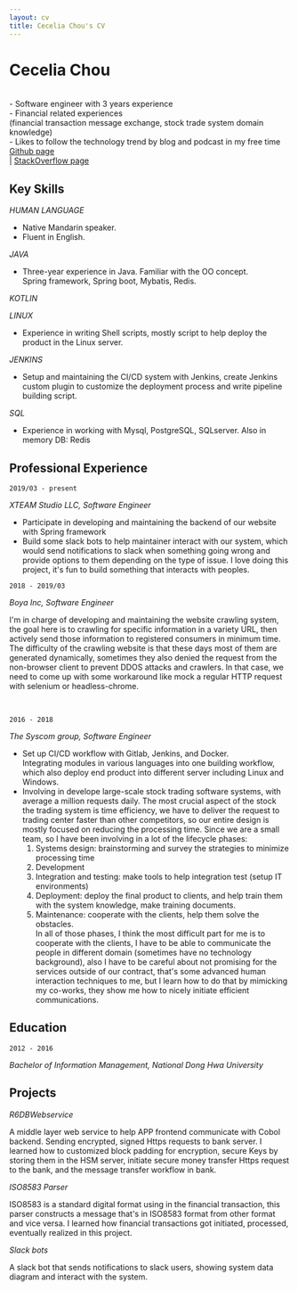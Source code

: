 ```yaml
---
layout: cv
title: Cecelia Chou's CV
---
```

# Cecelia Chou    
<br/>
- Software engineer with 3 years experience <br/>
- Financial related experiences
<br/>(financial transaction message exchange, stock trade system domain knowledge)<br/>
- Likes to follow the technology trend by blog and podcast in my free time<br/>
<div id="webaddress">
<a href="https://github.com/reiley2048">Github page</a> <br/>
	| <a href="https://stackoverflow.com/users/7041254/cece2048">StackOverflow page</a>
</div>

## Key Skills
_HUMAN LANGUAGE_
- Native Mandarin speaker.
- Fluent in English.

_JAVA_
- Three-year experience in Java. Familiar with the OO concept. <br/>
Spring framework, Spring boot, Mybatis, Redis.

_KOTLIN_

_LINUX_
- Experience in writing Shell scripts, mostly script to help deploy the product in the Linux server.

_JENKINS_
- Setup and maintaining the CI/CD system with Jenkins, create Jenkins custom plugin to customize the deployment process and write pipeline building script.

_SQL_
- Experience in working with Mysql, PostgreSQL, SQLserver. Also in memory DB: Redis 

## Professional Experience
`2019/03 - present`

_XTEAM Studio LLC, Software Engineer_

- Participate in developing and maintaining  the backend of our website with Spring framework 
- Build some slack bots to help maintainer interact with our system, which would send notifications to slack when something going wrong and provide options to them depending on the type of issue. I love doing this project, it's fun to build something that interacts with peoples.

`2018 - 2019/03`

_Boya Inc, Software Engineer_

I'm in charge of developing and maintaining the website crawling system, the goal here is to crawling for specific information in a variety URL, then actively send those information to registered consumers in minimum time.<br>
The difficulty of the crawling website is that these days most of them are generated dynamically, sometimes they also denied the request from the non-browser client to prevent DDOS attacks and crawlers. In that case, we need to come up with some workaround like mock a regular HTTP request with selenium or headless-chrome.

<br/>

`2016 - 2018`

_The Syscom group, Software Engineer_

- Set up CI/CD workflow with Gitlab, Jenkins, and Docker. <br/>
Integrating modules in various languages into one building workflow, which also deploy end product into different server including Linux and Windows.
- Involving in develope large-scale stock trading software systems, with average a million requests daily. The most crucial aspect of the stock the trading system is time efficiency, we have to deliver the request to trading center faster than other competitors, so our entire design is mostly focused on reducing the processing time. 
	Since we are a small team, so I have been involving in a lot of the lifecycle phases:
	1. Systems design: brainstorming and survey the strategies to minimize processing time
	2. Development
	3. Integration and testing: make tools to help integration test (setup IT environments)
	4. Deployment: deploy the final product to clients, and help train them with the system knowledge, make training documents.
	5. Maintenance: cooperate with the clients, help them solve the obstacles.
<br/>In all of those phases, I think the most difficult part for me is to cooperate with the clients, I have to be able to communicate the people in different domain (sometimes have no technology background), also I have to be careful about not promising for the services outside of our contract, that's some advanced human interaction techniques to me, but I learn how to do that by mimicking my co-works, they show me how to nicely initiate efficient communications.

## Education

`2012 - 2016`

_Bachelor of Information Management, National Dong Hwa University_

## Projects

_R6DBWebservice_

A middle layer web service to help APP frontend communicate with Cobol backend. Sending encrypted, signed Https requests to bank server. I learned how to customized block padding for encryption, secure Keys by storing them in the HSM server, initiate secure money transfer Https request to the bank, and the message transfer workflow in bank.

_ISO8583 Parser_

ISO8583 is a standard digital format using in the financial transaction, this parser constructs a message that's in ISO8583 format from other format and vice versa. I learned how financial transactions got initiated, processed, eventually realized in this project.

_Slack bots_

A slack bot that sends notifications to slack users, showing system data diagram and interact with the system.


<!-- ### Footer

Last updated: May 2013 -->


